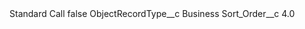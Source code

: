 <?xml version="1.0" encoding="UTF-8"?>
<CustomMetadata xmlns="http://soap.sforce.com/2006/04/metadata" xmlns:xsi="http://www.w3.org/2001/XMLSchema-instance" xmlns:xsd="http://www.w3.org/2001/XMLSchema">
    <label>Standard Call</label>
    <protected>false</protected>
    <values>
        <field>ObjectRecordType__c</field>
        <value xsi:type="xsd:string">Business</value>
    </values>
    <values>
        <field>Sort_Order__c</field>
        <value xsi:type="xsd:double">4.0</value>
    </values>
</CustomMetadata>
